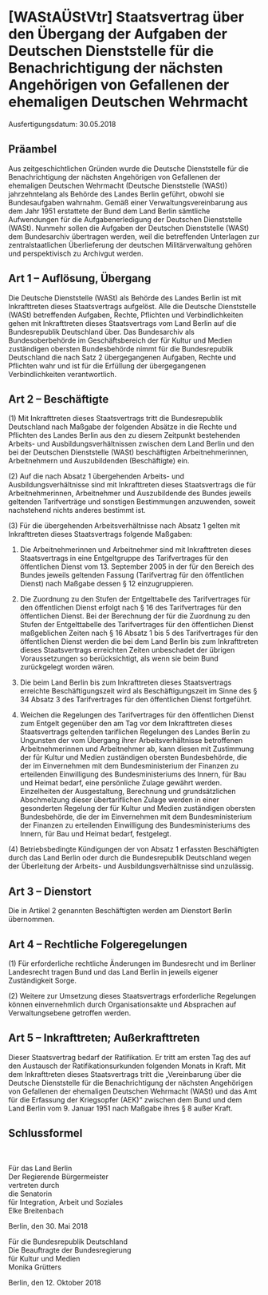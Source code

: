 # [WAStAÜStVtr] Staatsvertrag über den Übergang der Aufgaben der Deutschen Dienststelle für die Benachrichtigung der nächsten Angehörigen von Gefallenen der ehemaligen Deutschen Wehrmacht

Ausfertigungsdatum: 30.05.2018

 

## Präambel

Aus zeitgeschichtlichen Gründen wurde die Deutsche Dienststelle für die Benachrichtigung der nächsten Angehörigen von Gefallenen der ehemaligen Deutschen Wehrmacht (Deutsche Dienststelle (WASt)) jahrzehntelang als Behörde des Landes Berlin geführt, obwohl sie Bundesaufgaben wahrnahm. Gemäß einer Verwaltungsvereinbarung aus dem Jahr 1951 erstattete der Bund dem Land Berlin sämtliche Aufwendungen für die Aufgabenerledigung der Deutschen Dienststelle (WASt). Nunmehr sollen die Aufgaben der Deutschen Dienststelle (WASt) dem Bundesarchiv übertragen werden, weil die betreffenden Unterlagen zur zentralstaatlichen Überlieferung der deutschen Militärverwaltung gehören und perspektivisch zu Archivgut werden.


## Art 1 – Auflösung, Übergang

Die Deutsche Dienststelle (WASt) als Behörde des Landes Berlin ist mit Inkrafttreten dieses Staatsvertrags aufgelöst. Alle die Deutsche Dienststelle (WASt) betreffenden Aufgaben, Rechte, Pflichten und Verbindlichkeiten gehen mit Inkrafttreten dieses Staatsvertrags vom Land Berlin auf die Bundesrepublik Deutschland über. Das Bundesarchiv als Bundesoberbehörde im Geschäftsbereich der für Kultur und Medien zuständigen obersten Bundesbehörde nimmt für die Bundesrepublik Deutschland die nach Satz 2 übergegangenen Aufgaben, Rechte und Pflichten wahr und ist für die Erfüllung der übergegangenen Verbindlichkeiten verantwortlich.


## Art 2 – Beschäftigte

(1) Mit Inkrafttreten dieses Staatsvertrags tritt die Bundesrepublik Deutschland nach Maßgabe der folgenden Absätze in die Rechte und Pflichten des Landes Berlin aus den zu diesem Zeitpunkt bestehenden Arbeits- und Ausbildungsverhältnissen zwischen dem Land Berlin und den bei der Deutschen Dienststelle (WASt) beschäftigten Arbeitnehmerinnen, Arbeitnehmern und Auszubildenden (Beschäftigte) ein.

(2) Auf die nach Absatz 1 übergehenden Arbeits- und Ausbildungsverhältnisse sind mit Inkrafttreten dieses Staatsvertrags die für Arbeitnehmerinnen, Arbeitnehmer und Auszubildende des Bundes jeweils geltenden Tarifverträge und sonstigen Bestimmungen anzuwenden, soweit nachstehend nichts anderes bestimmt ist.

(3) Für die übergehenden Arbeitsverhältnisse nach Absatz 1 gelten mit Inkrafttreten dieses Staatsvertrags folgende Maßgaben:

1. Die Arbeitnehmerinnen und Arbeitnehmer sind mit Inkrafttreten dieses Staatsvertrags in eine Entgeltgruppe des Tarifvertrages für den öffentlichen Dienst vom 13. September 2005 in der für den Bereich des Bundes jeweils geltenden Fassung (Tarifvertrag für den öffentlichen Dienst) nach Maßgabe dessen § 12 einzugruppieren.

2. Die Zuordnung zu den Stufen der Entgelttabelle des Tarifvertrages für den öffentlichen Dienst erfolgt nach § 16 des Tarifvertrages für den öffentlichen Dienst. Bei der Berechnung der für die Zuordnung zu den Stufen der Entgelttabelle des Tarifvertrages für den öffentlichen Dienst maßgeblichen Zeiten nach § 16 Absatz 1 bis 5 des Tarifvertrages für den öffentlichen Dienst werden die bei dem Land Berlin bis zum Inkrafttreten dieses Staatsvertrags erreichten Zeiten unbeschadet der übrigen Voraussetzungen so berücksichtigt, als wenn sie beim Bund zurückgelegt worden wären.

3. Die beim Land Berlin bis zum Inkrafttreten dieses Staatsvertrags erreichte Beschäftigungszeit wird als Beschäftigungszeit im Sinne des § 34 Absatz 3 des Tarifvertrages für den öffentlichen Dienst fortgeführt.

4. Weichen die Regelungen des Tarifvertrages für den öffentlichen Dienst zum Entgelt gegenüber den am Tag vor dem Inkrafttreten dieses Staatsvertrags geltenden tariflichen Regelungen des Landes Berlin zu Ungunsten der vom Übergang ihrer Arbeitsverhältnisse betroffenen Arbeitnehmerinnen und Arbeitnehmer ab, kann diesen mit Zustimmung der für Kultur und Medien zuständigen obersten Bundesbehörde, die der im Einvernehmen mit dem Bundesministerium der Finanzen zu erteilenden Einwilligung des Bundesministeriums des Innern, für Bau und Heimat bedarf, eine persönliche Zulage gewährt werden. Einzelheiten der Ausgestaltung, Berechnung und grundsätzlichen Abschmelzung dieser übertariflichen Zulage werden in einer gesonderten Regelung der für Kultur und Medien zuständigen obersten Bundesbehörde, die der im Einvernehmen mit dem Bundesministerium der Finanzen zu erteilenden Einwilligung des Bundesministeriums des Innern, für Bau und Heimat bedarf, festgelegt.

(4) Betriebsbedingte Kündigungen der von Absatz 1 erfassten Beschäftigten durch das Land Berlin oder durch die Bundesrepublik Deutschland wegen der Überleitung der Arbeits- und Ausbildungsverhältnisse sind unzulässig.


## Art 3 – Dienstort

Die in Artikel 2 genannten Beschäftigten werden am Dienstort Berlin übernommen.


## Art 4 – Rechtliche Folgeregelungen

(1) Für erforderliche rechtliche Änderungen im Bundesrecht und im Berliner Landesrecht tragen Bund und das Land Berlin in jeweils eigener Zuständigkeit Sorge.

(2) Weitere zur Umsetzung dieses Staatsvertrags erforderliche Regelungen können einvernehmlich durch Organisationsakte und Absprachen auf Verwaltungsebene getroffen werden.


## Art 5 – Inkrafttreten; Außerkrafttreten

Dieser Staatsvertrag bedarf der Ratifikation. Er tritt am ersten Tag des auf den Austausch der Ratifikationsurkunden folgenden Monats in Kraft. Mit dem Inkrafttreten dieses Staatsvertrags tritt die „Vereinbarung über die Deutsche Dienststelle für die Benachrichtigung der nächsten Angehörigen von Gefallenen der ehemaligen Deutschen Wehrmacht (WASt) und das Amt für die Erfassung der Kriegsopfer (AEK)“ zwischen dem Bund und dem Land Berlin vom 9. Januar 1951 nach Maßgabe ihres § 8 außer Kraft.


## Schlussformel

 

Für das Land Berlin  
Der Regierende Bürgermeister  
vertreten durch  
die Senatorin  
für Integration, Arbeit und Soziales  
Elke Breitenbach

Berlin, den 30. Mai 2018

Für die Bundesrepublik Deutschland  
Die Beauftragte der Bundesregierung  
für Kultur und Medien  
Monika Grütters

Berlin, den 12. Oktober 2018

